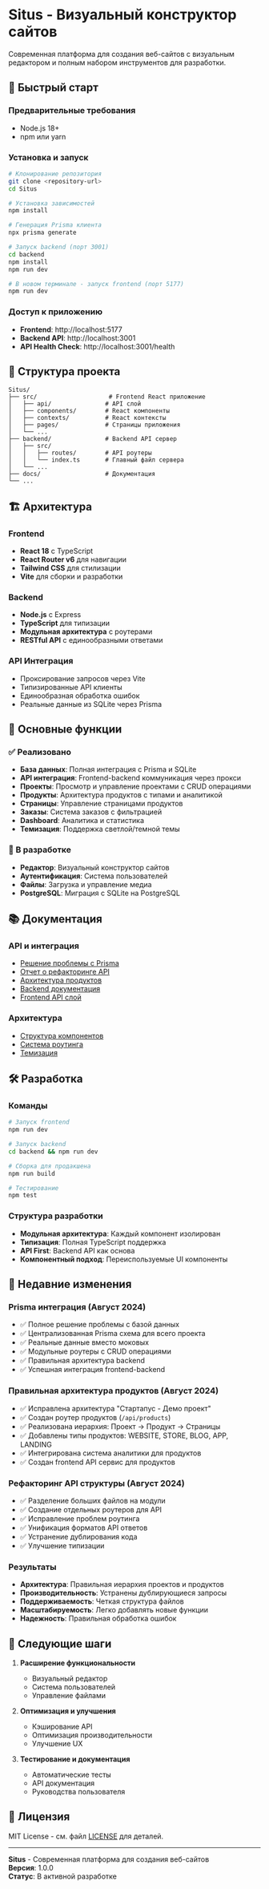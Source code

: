 # Situs - Визуальный конструктор сайтов

Современная платформа для создания веб-сайтов с визуальным редактором и полным набором инструментов для разработки.

## 🚀 Быстрый старт

### Предварительные требования
- Node.js 18+
- npm или yarn

### Установка и запуск

```bash
# Клонирование репозитория
git clone <repository-url>
cd Situs

# Установка зависимостей
npm install

# Генерация Prisma клиента
npx prisma generate

# Запуск backend (порт 3001)
cd backend
npm install
npm run dev

# В новом терминале - запуск frontend (порт 5177)
npm run dev
```

### Доступ к приложению
- **Frontend**: http://localhost:5177
- **Backend API**: http://localhost:3001
- **API Health Check**: http://localhost:3001/health

## 📁 Структура проекта

```
Situs/
├── src/                    # Frontend React приложение
│   ├── api/               # API слой
│   ├── components/        # React компоненты
│   ├── contexts/          # React контексты
│   ├── pages/             # Страницы приложения
│   └── ...
├── backend/               # Backend API сервер
│   ├── src/
│   │   ├── routes/        # API роутеры
│   │   └── index.ts       # Главный файл сервера
│   └── ...
├── docs/                  # Документация
└── ...
```

## 🏗️ Архитектура

### Frontend
- **React 18** с TypeScript
- **React Router v6** для навигации
- **Tailwind CSS** для стилизации
- **Vite** для сборки и разработки

### Backend
- **Node.js** с Express
- **TypeScript** для типизации
- **Модульная архитектура** с роутерами
- **RESTful API** с единообразными ответами

### API Интеграция
- Проксирование запросов через Vite
- Типизированные API клиенты
- Единообразная обработка ошибок
- Реальные данные из SQLite через Prisma

## 🔧 Основные функции

### ✅ Реализовано
- **База данных**: Полная интеграция с Prisma и SQLite
- **API интеграция**: Frontend-backend коммуникация через прокси
- **Проекты**: Просмотр и управление проектами с CRUD операциями
- **Продукты**: Архитектура продуктов с типами и аналитикой
- **Страницы**: Управление страницами продуктов
- **Заказы**: Система заказов с фильтрацией
- **Dashboard**: Аналитика и статистика
- **Темизация**: Поддержка светлой/темной темы

### 🚧 В разработке
- **Редактор**: Визуальный конструктор сайтов
- **Аутентификация**: Система пользователей
- **Файлы**: Загрузка и управление медиа
- **PostgreSQL**: Миграция с SQLite на PostgreSQL

## 📚 Документация

### API и интеграция
- [Решение проблемы с Prisma](./docs/PRISMA_INTEGRATION_SOLUTION_REPORT.md)
- [Отчет о рефакторинге API](./docs/API_STRUCTURE_REFACTORING_REPORT.md)
- [Архитектура продуктов](./docs/PRODUCTS_ARCHITECTURE_REPORT.md)
- [Backend документация](./backend/README.md)
- [Frontend API слой](./src/api/README.md)

### Архитектура
- [Структура компонентов](./src/components/README.md)
- [Система роутинга](./docs/ROUTING_ARCHITECTURE.md)
- [Темизация](./docs/THEME_SYSTEM.md)

## 🛠️ Разработка

### Команды
```bash
# Запуск frontend
npm run dev

# Запуск backend
cd backend && npm run dev

# Сборка для продакшена
npm run build

# Тестирование
npm test
```

### Структура разработки
- **Модульная архитектура**: Каждый компонент изолирован
- **Типизация**: Полная TypeScript поддержка
- **API First**: Backend API как основа
- **Компонентный подход**: Переиспользуемые UI компоненты

## 🔄 Недавние изменения

### Prisma интеграция (Август 2024)
- ✅ Полное решение проблемы с базой данных
- ✅ Централизованная Prisma схема для всего проекта
- ✅ Реальные данные вместо моковых
- ✅ Модульные роутеры с CRUD операциями
- ✅ Правильная архитектура backend
- ✅ Успешная интеграция frontend-backend

### Правильная архитектура продуктов (Август 2024)
- ✅ Исправлена архитектура "Стартапус - Демо проект"
- ✅ Создан роутер продуктов (`/api/products`)
- ✅ Реализована иерархия: Проект → Продукт → Страницы
- ✅ Добавлены типы продуктов: WEBSITE, STORE, BLOG, APP, LANDING
- ✅ Интегрирована система аналитики для продуктов
- ✅ Создан frontend API сервис для продуктов

### Рефакторинг API структуры (Август 2024)
- ✅ Разделение больших файлов на модули
- ✅ Создание отдельных роутеров для API
- ✅ Исправление проблем роутинга
- ✅ Унификация форматов API ответов
- ✅ Устранение дублирования кода
- ✅ Улучшение типизации

### Результаты
- **Архитектура**: Правильная иерархия проектов и продуктов
- **Производительность**: Устранены дублирующиеся запросы
- **Поддерживаемость**: Четкая структура файлов
- **Масштабируемость**: Легко добавлять новые функции
- **Надежность**: Правильная обработка ошибок

## 🚀 Следующие шаги

1. **Расширение функциональности**
   - Визуальный редактор
   - Система пользователей
   - Управление файлами

2. **Оптимизация и улучшения**
   - Кэширование API
   - Оптимизация производительности
   - Улучшение UX

3. **Тестирование и документация**
   - Автоматические тесты
   - API документация
   - Руководства пользователя

## 📄 Лицензия

MIT License - см. файл [LICENSE](LICENSE) для деталей.

---

**Situs** - Современная платформа для создания веб-сайтов  
**Версия**: 1.0.0  
**Статус**: В активной разработке
